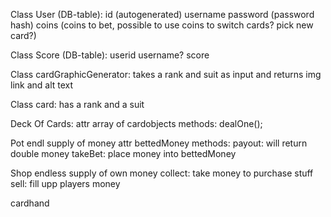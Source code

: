 Class User (DB-table):
id (autogenerated)
username
password (password hash)
coins (coins to bet, possible to use coins to switch cards? pick new card?)


Class Score (DB-table):
userid
username?
score


Class cardGraphicGenerator:
takes a rank and suit as input and returns img link and alt text

Class card:
has a rank and a suit

Deck Of Cards: 
attr array of cardobjects
methods:
dealOne();

Pot
endl supply of money
attr bettedMoney
methods:
payout: will return double money
takeBet: place money into bettedMoney

Shop
endless supply of own money
collect: take money to purchase stuff
sell: fill upp players money


cardhand
